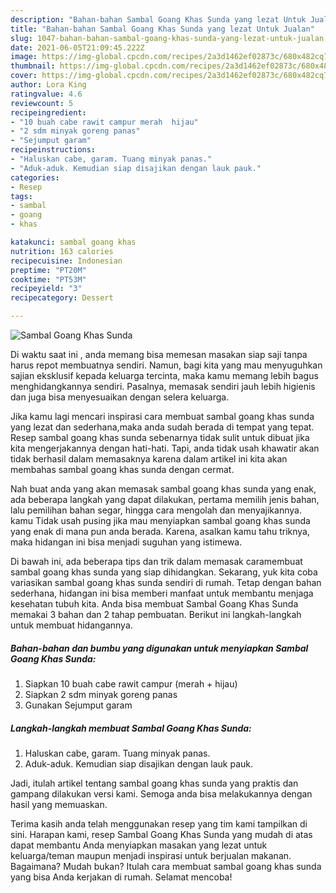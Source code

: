 ```yaml
---
description: "Bahan-bahan Sambal Goang Khas Sunda yang lezat Untuk Jualan"
title: "Bahan-bahan Sambal Goang Khas Sunda yang lezat Untuk Jualan"
slug: 1047-bahan-bahan-sambal-goang-khas-sunda-yang-lezat-untuk-jualan
date: 2021-06-05T21:09:45.222Z
image: https://img-global.cpcdn.com/recipes/2a3d1462ef02873c/680x482cq70/sambal-goang-khas-sunda-foto-resep-utama.jpg
thumbnail: https://img-global.cpcdn.com/recipes/2a3d1462ef02873c/680x482cq70/sambal-goang-khas-sunda-foto-resep-utama.jpg
cover: https://img-global.cpcdn.com/recipes/2a3d1462ef02873c/680x482cq70/sambal-goang-khas-sunda-foto-resep-utama.jpg
author: Lora King
ratingvalue: 4.6
reviewcount: 5
recipeingredient:
- "10 buah cabe rawit campur merah  hijau"
- "2 sdm minyak goreng panas"
- "Sejumput garam"
recipeinstructions:
- "Haluskan cabe, garam. Tuang minyak panas."
- "Aduk-aduk. Kemudian siap disajikan dengan lauk pauk."
categories:
- Resep
tags:
- sambal
- goang
- khas

katakunci: sambal goang khas 
nutrition: 163 calories
recipecuisine: Indonesian
preptime: "PT20M"
cooktime: "PT53M"
recipeyield: "3"
recipecategory: Dessert

---
```



![Sambal Goang Khas Sunda](https://img-global.cpcdn.com/recipes/2a3d1462ef02873c/680x482cq70/sambal-goang-khas-sunda-foto-resep-utama.jpg)

Di waktu  saat ini , anda memang bisa memesan masakan siap saji tanpa harus repot membuatnya sendiri. Namun, bagi kita yang mau menyuguhkan sajian eksklusif kepada keluarga tercinta, maka kamu memang lebih bagus menghidangkannya sendiri. Pasalnya, memasak sendiri jauh lebih higienis dan juga bisa menyesuaikan dengan selera keluarga.

Jika kamu lagi mencari inspirasi cara membuat sambal goang khas sunda yang lezat dan sederhana,maka anda sudah berada di tempat yang tepat. Resep sambal goang khas sunda  sebenarnya tidak sulit untuk dibuat jika kita mengerjakannya dengan hati-hati. Tapi, anda tidak usah khawatir akan tidak berhasil dalam memasaknya 
karena dalam artikel ini kita akan membahas sambal goang khas sunda dengan cermat.  



Nah buat anda yang akan memasak sambal goang khas sunda yang enak, ada beberapa langkah yang dapat dilakukan, pertama memilih jenis bahan, lalu pemilihan bahan segar, hingga cara mengolah dan menyajikannya. kamu Tidak usah pusing jika mau menyiapkan sambal goang khas sunda yang enak di mana pun anda berada. Karena, asalkan kamu  tahu triknya, maka hidangan ini bisa menjadi suguhan yang istimewa.

Di bawah ini, ada beberapa tips dan trik dalam memasak caramembuat sambal goang khas sunda yang siap dihidangkan. Sekarang, yuk kita coba variasikan sambal goang khas sunda sendiri di rumah. Tetap dengan bahan sederhana, hidangan ini bisa memberi manfaat untuk membantu menjaga kesehatan tubuh kita. Anda bisa membuat Sambal Goang Khas Sunda memakai 3 bahan dan 2 tahap pembuatan. Berikut ini langkah-langkah untuk membuat hidangannya.

<!--inarticleads1-->

##### Bahan-bahan dan bumbu yang digunakan untuk menyiapkan Sambal Goang Khas Sunda:

1. Siapkan 10 buah cabe rawit campur (merah + hijau)
1. Siapkan 2 sdm minyak goreng panas
1. Gunakan Sejumput garam




<!--inarticleads2-->

##### Langkah-langkah membuat Sambal Goang Khas Sunda:

1. Haluskan cabe, garam. Tuang minyak panas.
1. Aduk-aduk. Kemudian siap disajikan dengan lauk pauk.




Jadi, itulah artikel tentang  sambal goang khas sunda  yang praktis dan gampang dilakukan versi kami. Semoga anda bisa melakukannya dengan hasil yang memuaskan. 

Terima kasih anda telah menggunakan resep yang tim kami tampilkan di sini. Harapan kami, resep  Sambal Goang Khas Sunda yang mudah di atas dapat membantu Anda menyiapkan masakan yang lezat untuk keluarga/teman maupun menjadi inspirasi untuk berjualan makanan. Bagaimana? Mudah bukan? Itulah cara membuat sambal goang khas sunda yang bisa Anda kerjakan di rumah. Selamat mencoba!

